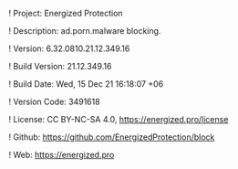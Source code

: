 ! Project: Energized Protection

! Description: ad.porn.malware blocking.

! Version: 6.32.0810.21.12.349.16

! Build Version: 21.12.349.16

! Build Date: Wed, 15 Dec 21 16:18:07 +06

! Version Code: 3491618

! License: CC BY-NC-SA 4.0, https://energized.pro/license

! Github: https://github.com/EnergizedProtection/block

! Web: https://energized.pro
